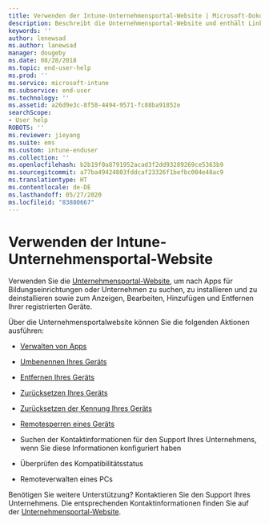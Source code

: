 ```yaml
---
title: Verwenden der Intune-Unternehmensportal-Website | Microsoft-Dokumentation
description: Beschreibt die Unternehmensportal-Website und enthält Links zu Schritten für Aufgaben, die Endbenutzer auf der Website ausführen können.
keywords: ''
author: lenewsad
ms.author: lanewsad
manager: dougeby
ms.date: 08/28/2018
ms.topic: end-user-help
ms.prod: ''
ms.service: microsoft-intune
ms.subservice: end-user
ms.technology: ''
ms.assetid: a26d9e3c-8f58-4494-9571-fc88ba91852e
searchScope:
- User help
ROBOTS: ''
ms.reviewer: jieyang
ms.suite: ems
ms.custom: intune-enduser
ms.collection: ''
ms.openlocfilehash: b2b19f0a8791952acad3f2dd93289269ce5363b9
ms.sourcegitcommit: a77ba49424803fddcaf23326f1befbc004e48ac9
ms.translationtype: HT
ms.contentlocale: de-DE
ms.lasthandoff: 05/27/2020
ms.locfileid: "83880667"
---
```

# <a name="using-the-intune-company-portal-website"></a>Verwenden der Intune-Unternehmensportal-Website
Verwenden Sie die [Unternehmensportal-Website](https://portal.manage.microsoft.com), um nach Apps für Bildungseinrichtungen oder Unternehmen zu suchen, zu installieren und zu deinstallieren sowie zum Anzeigen, Bearbeiten, Hinzufügen und Entfernen Ihrer registrierten Geräte.  

Über die Unternehmensportalwebsite können Sie die folgenden Aktionen ausführen:

- [Verwalten von Apps](manage-apps-cpweb.md)  

- [Umbenennen Ihres Geräts](rename-your-device-cpwebsite.md)

- [Entfernen Ihres Geräts](remove-your-device-cpwebsite.md)

- [Zurücksetzen Ihres Geräts](reset-erase-your-device-cpwebsite.md)

- [Zurücksetzen der Kennung Ihres Geräts](reset-your-passcode-cpwebsite.md)

- [Remotesperren eines Geräts](remote-lock-your-device-cpwebsite.md)

- Suchen der Kontaktinformationen für den Support Ihres Unternehmens, wenn Sie diese Informationen konfiguriert haben

- Überprüfen des Kompatibilitätsstatus

- Remoteverwalten eines PCs

Benötigen Sie weitere Unterstützung? Kontaktieren Sie den Support Ihres Unternehmens. Die entsprechenden Kontaktinformationen finden Sie auf der [Unternehmensportal-Website](https://go.microsoft.com/fwlink/?linkid=2010980).
